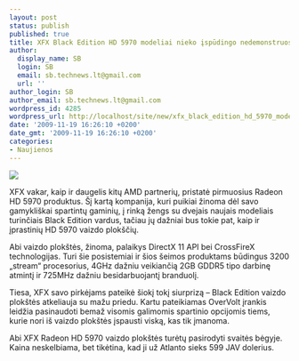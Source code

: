 ```yaml
---
layout: post
status: publish
published: true
title: XFX Black Edition HD 5970 modeliai nieko įspūdingo nedemonstruos
author:
  display_name: SB
  login: SB
  email: sb.technews.lt@gmail.com
  url: ''
author_login: SB
author_email: sb.technews.lt@gmail.com
wordpress_id: 4285
wordpress_url: http://localhost/site/new/xfx_black_edition_hd_5970_modeliai_nieko_ispudingo_nedemonstruos/
date: '2009-11-19 16:26:10 +0200'
date_gmt: '2009-11-19 16:26:10 +0200'
categories:
- Naujienos
---
```

<div class="imgright"><img src="http://www.part.lt/img/547786ed26f1aae3b25637967ac3e399454.jpg"  /></div>
<p>XFX vakar, kaip ir daugelis kitų AMD partnerių, pristatė pirmuosius Radeon HD 5970 produktus. Šį kartą kompanija, kuri puikiai žinoma dėl savo gamykliškai spartintų gaminių, į rinką žengs su dvejais naujais modeliais turinčiais Black Edition vardus, tačiau jų dažniai bus tokie pat, kaip ir įprastinių HD 5970 vaizdo plokščių.</p>
<p>Abi vaizdo plokštės, žinoma, palaikys DirectX 11 API bei CrossFireX technologijas. Turi šie posistemiai ir šios šeimos produktams būdingus 3200 „stream“ procesorius, 4GHz dažniu veikiančią 2GB GDDR5 tipo darbinę atmintį ir 725MHz dažniu besidarbuojantį branduolį.</p>
<p>Tiesa, XFX savo pirkėjams pateikė šiokį tokį siurprizą – Black Edition vaizdo plokštės atkeliauja su mažu priedu. Kartu pateikiamas OverVolt įrankis leidžia pasinaudoti bemaž visomis galimomis spartinio opcijomis tiems, kurie nori iš vaizdo plokštės įspausti viską, kas tik įmanoma. </p>
<p>Abi XFX Radeon HD 5970 vaizdo plokštės turėtų pasirodyti svaitės bėgyje. Kaina neskelbiama, bet tikėtina, kad ji už Atlanto sieks 599 JAV dolerius.</p>
